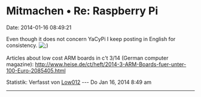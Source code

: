 Mitmachen • Re: Raspberry Pi
============================

Date: 2014-01-16 08:49:21

Even though it does not concern YaCyPi I keep posting in English for
consistency.
![;)](http://forum.yacy-websuche.de/images/smilies/icon_e_wink.gif "Wink")\
\
Articles about low cost ARM boards in c\'t 3/14 (German computer
magazine):
<http://www.heise.de/ct/heft/2014-3-ARM-Boards-fuer-unter-100-Euro-2085405.html>

Statistik: Verfasst von
[Low012](http://forum.yacy-websuche.de/memberlist.php?mode=viewprofile&u=62)
--- Do Jan 16, 2014 8:49 am

------------------------------------------------------------------------
